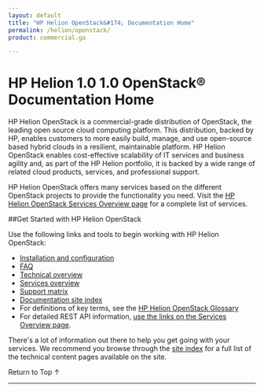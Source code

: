 ```yaml
---
layout: default
title: "HP Helion OpenStack&#174; Documentation Home"
permalink: /helion/openstack/
product: commercial.ga

---
```

<!--PUBLISHED-->


<script>

function PageRefresh {
onLoad="window.refresh"
}

PageRefresh();

</script>

# HP Helion 1.0 1.0 OpenStack&#174; Documentation Home

HP Helion OpenStack is a commercial-grade distribution of OpenStack, the leading open source cloud computing platform. This distribution, backed by HP, enables customers to more easily build, manage, and use open-source based hybrid clouds in a resilient, maintainable platform. HP Helion OpenStack enables cost-effective scalability of IT services and business agility and, as part of the HP Helion portfolio, it is backed by a wide range of related cloud products, services, and professional support.

HP Helion OpenStack offers many services based on the different OpenStack projects to provide the functionality you need. Visit the [HP Helion OpenStack Services Overview page](/helion/openstack/services/overview/) for a complete list of services. 

##Get Started with HP Helion OpenStack 

Use the following links and tools to begin working with HP Helion OpenStack:

* [Installation and configuration](/helion/openstack/install/overview/)
* [FAQ](/helion/openstack/faq/)
* [Technical overview](/helion/openstack/technical-overview/)
* [Services overview](/helion/openstack/services/overview/)
* [Support matrix](/helion/openstack/support-matrix/)
* [Documentation site index](/helion/openstack/siteindex/)
* For definitions of key terms, see the [HP Helion OpenStack Glossary](/helion/openstack/glossary/)
* For detailed REST API information, [use the links on the Services Overview page](/helion/openstack/services/overview/). 

There's a lot of information out there to help you get going with your services. We recommend you browse through the [site index](/helion/openstack/siteindex/) for a full list of the technical content pages available on the site.


<a href="#top" style="padding:14px 0px 14px 0px; text-decoration: none;"> Return to Top &#8593; </a>

----
